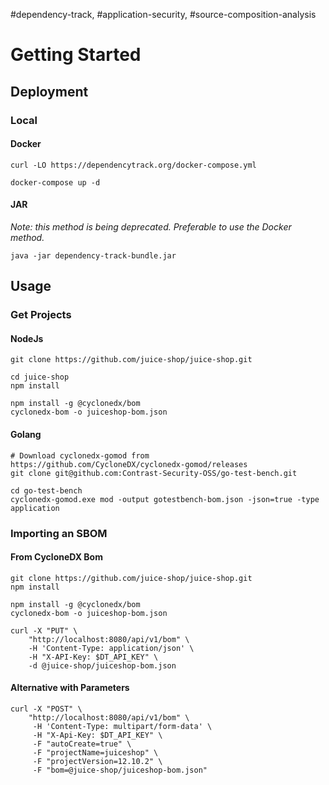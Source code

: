 #dependency-track, #application-security, #source-composition-analysis 

# Getting Started

## Deployment

### Local

#### Docker

```shell
curl -LO https://dependencytrack.org/docker-compose.yml

docker-compose up -d
```


#### JAR

*Note: this method is being deprecated. Preferable to use the Docker method.*

```shell
java -jar dependency-track-bundle.jar
```


## Usage

### Get Projects

#### NodeJs

```shell
git clone https://github.com/juice-shop/juice-shop.git

cd juice-shop
npm install

npm install -g @cyclonedx/bom
cyclonedx-bom -o juiceshop-bom.json
```

#### Golang

```shell
# Download cyclonedx-gomod from https://github.com/CycloneDX/cyclonedx-gomod/releases
git clone git@github.com:Contrast-Security-OSS/go-test-bench.git

cd go-test-bench
cyclonedx-gomod.exe mod -output gotestbench-bom.json -json=true -type application
```

### Importing an SBOM

#### From CycloneDX Bom

```shell
git clone https://github.com/juice-shop/juice-shop.git
npm install

npm install -g @cyclonedx/bom
cyclonedx-bom -o juiceshop-bom.json

curl -X "PUT" \
	"http://localhost:8080/api/v1/bom" \
	-H 'Content-Type: application/json' \
	-H "X-API-Key: $DT_API_KEY" \
	-d @juice-shop/juiceshop-bom.json
```


#### Alternative with Parameters

```
curl -X "POST" \
	"http://localhost:8080/api/v1/bom" \
     -H 'Content-Type: multipart/form-data' \
     -H "X-Api-Key: $DT_API_KEY" \
     -F "autoCreate=true" \
	 -F "projectName=juiceshop" \
	 -F "projectVersion=12.10.2" \
     -F "bom=@juice-shop/juiceshop-bom.json"
```